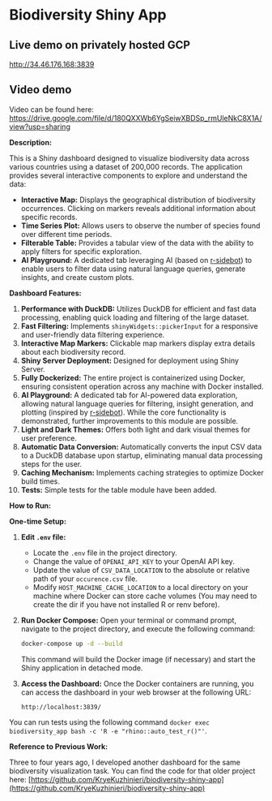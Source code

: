 # Biodiversity Shiny App

## Live demo on privately hosted GCP
http://34.46.176.168:3839

## Video demo

Video can be found here: https://drive.google.com/file/d/180QXXWb6YgSeiwXBDSp_rmUleNkC8X1A/view?usp=sharing

**Description:**

This is a Shiny dashboard designed to visualize biodiversity data across various countries using a dataset of 200,000 records. The application provides several interactive components to explore and understand the data:

* **Interactive Map:** Displays the geographical distribution of biodiversity occurrences. Clicking on markers reveals additional information about specific records.
* **Time Series Plot:** Allows users to observe the number of species found over different time periods.
* **Filterable Table:** Provides a tabular view of the data with the ability to apply filters for specific exploration.
* **AI Playground:** A dedicated tab leveraging AI (based on [r-sidebot](https://github.com/jcheng5/r-sidebot)) to enable users to filter data using natural language queries, generate insights, and create custom plots.

**Dashboard Features:**

1.  **Performance with DuckDB:** Utilizes DuckDB for efficient and fast data processing, enabling quick loading and filtering of the large dataset.
2.  **Fast Filtering:** Implements `shinyWidgets::pickerInput` for a responsive and user-friendly data filtering experience.
3.  **Interactive Map Markers:** Clickable map markers display extra details about each biodiversity record.
4.  **Shiny Server Deployment:** Designed for deployment using Shiny Server.
5.  **Fully Dockerized:** The entire project is containerized using Docker, ensuring consistent operation across any machine with Docker installed.
6.  **AI Playground:** A dedicated tab for AI-powered data exploration, allowing natural language queries for filtering, insight generation, and plotting (inspired by [r-sidebot](https://github.com/jcheng5/r-sidebot)). While the core functionality is demonstrated, further improvements to this module are possible.
7.  **Light and Dark Themes:** Offers both light and dark visual themes for user preference.
8.  **Automatic Data Conversion:** Automatically converts the input CSV data to a DuckDB database upon startup, eliminating manual data processing steps for the user.
9.  **Caching Mechanism:** Implements caching strategies to optimize Docker build times.
10. **Tests:** Simple tests for the table module have been added.

**How to Run:**

**One-time Setup:**

1.  **Edit `.env` file:**
    * Locate the `.env` file in the project directory.
    * Change the value of `OPENAI_API_KEY` to your OpenAI API key.
    * Update the value of `CSV_DATA_LOCATION` to the absolute or relative path of your `occurence.csv` file.
    * Modify `HOST_MACHINE_CACHE_LOCATION` to a local directory on your machine where Docker can store cache volumes (You may need to create the dir if you have not installed R or renv before).

2.  **Run Docker Compose:**
    Open your terminal or command prompt, navigate to the project directory, and execute the following command:

    ```bash
    docker-compose up -d --build
    ```

    This command will build the Docker image (if necessary) and start the Shiny application in detached mode.

3.  **Access the Dashboard:**
    Once the Docker containers are running, you can access the dashboard in your web browser at the following URL:

    ```
    http://localhost:3839/
    ```

You can run tests using the following command `docker exec biodiversity_app bash -c 'R -e "rhino::auto_test_r()"'`. 

**Reference to Previous Work:**

Three to four years ago, I developed another dashboard for the same biodiversity visualization task. You can find the code for that older project here: [https://github.com/KryeKuzhinieri/biodiversity-shiny-app](https://github.com/KryeKuzhinieri/biodiversity-shiny-app)
